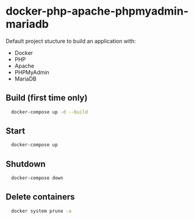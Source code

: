 # docker-php-apache-phpmyadmin-mariadb

Default project stucture to build an application with:
- Docker
- PHP
- Apache
- PHPMyAdmin
- MariaDB

## Build (first time only)

``` bash
  docker-compose up -d --build
```

## Start

``` bash
  docker-compose up
```

## Shutdown

``` bash
  docker-compose down
```

## Delete containers

``` bash
  docker system prune -a
```

